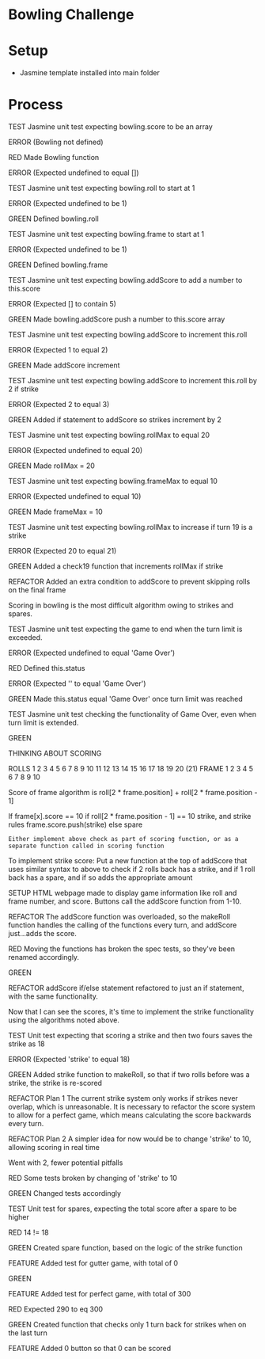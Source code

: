 # Bowling Challenge

# Setup

- Jasmine template installed into main folder

# Process

TEST
Jasmine unit test expecting bowling.score to be an array

ERROR
(Bowling not defined)

RED
Made Bowling function

ERROR
(Expected undefined to equal [])


TEST
Jasmine unit test expecting bowling.roll to start at 1

ERROR
(Expected undefined to be 1)

GREEN
Defined bowling.roll


TEST
Jasmine unit test expecting bowling.frame to start at 1

ERROR
(Expected undefined to be 1)

GREEN
Defined bowling.frame


TEST
Jasmine unit test expecting bowling.addScore to add a number to this.score

ERROR
(Expected [] to contain 5)

GREEN
Made bowling.addScore push a number to this.score array


TEST
Jasmine unit test expecting bowling.addScore to increment this.roll

ERROR
(Expected 1 to equal 2)

GREEN
Made addScore increment


TEST
Jasmine unit test expecting bowling.addScore to increment this.roll by 2 if strike

ERROR
(Expected 2 to equal 3)

GREEN
Added if statement to addScore so strikes increment by 2


TEST
Jasmine unit test expecting bowling.rollMax to equal 20

ERROR
(Expected undefined to equal 20)

GREEN
Made rollMax = 20


TEST
Jasmine unit test expecting bowling.frameMax to equal 10

ERROR
(Expected undefined to equal 10)

GREEN
Made frameMax = 10


TEST
Jasmine unit test expecting bowling.rollMax to increase if turn 19 is a strike

ERROR
(Expected 20 to equal 21)

GREEN
Added a check19 function that increments rollMax if strike


REFACTOR
Added an extra condition to addScore to prevent skipping rolls on the final frame


  Scoring in bowling is the most difficult algorithm owing to strikes and spares.


TEST
Jasmine unit test expecting the game to end when the turn limit is exceeded.

ERROR
(Expected undefined to equal 'Game Over')

RED
Defined this.status

ERROR
(Expected '' to equal 'Game Over')

GREEN
Made this.status equal 'Game Over' once turn limit was reached


TEST
Jasmine unit test checking the functionality of Game Over, even when turn limit is extended.

GREEN



THINKING ABOUT SCORING


  ROLLS 1 2 3 4 5 6 7 8 9 10  11  12  13  14  15  16  17  18  19  20  (21)
  FRAME 1   2   3   4   5     6       7       8       9       10

  Score of frame algorithm is roll[2 * frame.position] + roll[2 * frame.position - 1]

  If frame[x].score == 10
    if roll[2 * frame.position - 1] == 10
      strike, and strike rules
      frame.score.push(strike)
    else
      spare


    Either implement above check as part of scoring function, or as a separate function called in scoring function


  To implement strike score:
  Put a new function at the top of addScore that uses similar syntax to above to check if 2 rolls back has a strike, and if 1 roll back has a spare, and if so adds the appropriate amount

SETUP
HTML webpage made to display game information like roll and frame number, and score. Buttons call the addScore function from 1-10.

REFACTOR
The addScore function was overloaded, so the makeRoll function handles the calling of the functions every turn, and addScore just...adds the score.

RED
Moving the functions has broken the spec tests, so they've been renamed accordingly.

GREEN

REFACTOR
addScore if/else statement refactored to just an if statement, with the same functionality.

  Now that I can see the scores, it's time to implement the strike functionality using the algorithms noted above.

TEST
Unit test expecting that scoring a strike and then two fours saves the strike as 18

ERROR
(Expected 'strike' to equal 18)

GREEN
Added strike function to makeRoll, so that if two rolls before was a strike, the strike is re-scored

REFACTOR Plan 1
The current strike system only works if strikes never overlap, which is unreasonable. It is necessary to refactor the score system to allow for a perfect game, which means calculating the score backwards every turn.

REFACTOR Plan 2
A simpler idea for now would be to change 'strike' to 10, allowing scoring in real time

Went with 2, fewer potential pitfalls

RED
Some tests broken by changing of 'strike' to 10

GREEN
Changed tests accordingly


TEST
Unit test for spares, expecting the total score after a spare to be higher

RED
14 != 18

GREEN
Created spare function, based on the logic of the strike function


FEATURE
Added test for gutter game, with total of 0

GREEN


FEATURE
Added test for perfect game, with total of 300

RED
Expected 290 to eq 300

GREEN
Created function that checks only 1 turn back for strikes when on the last turn

FEATURE
Added 0 button so that 0 can be scored
